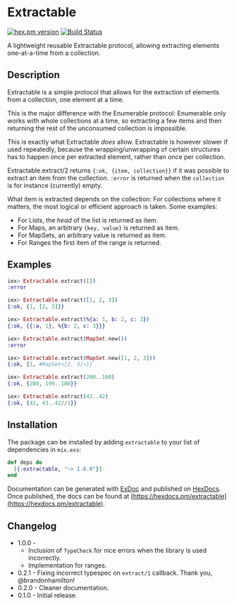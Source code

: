# Extractable

[![hex.pm version](https://img.shields.io/hexpm/v/extractable.svg)](https://hex.pm/packages/extractable)
[![Build Status](https://travis-ci.org/Qqwy/elixir-extractable.svg?branch=master)](https://travis-ci.org/Qqwy/elixir-extractable)

A lightweight reusable Extractable protocol, allowing extracting elements one-at-a-time from a collection.

## Description

Extractable is a simple protocol that allows for the extraction of elements from a collection,
one element at a time.

This is the major difference with the Enumerable protocol:
Enumerable only works with whole collections at a time,
so extracting a few items and then returning the rest of the unconsumed collection is impossible.

This is exactly what Extractable _does_ allow.
Extractable is however slower if used repeatedly,
because the wrapping/unwrapping of certain structures has to happen once per extracted element,
rather than once per collection.

Extractable.extract/2 returns `{:ok, {item, collection}}` if it was possible to extract an item from the collection.
`:error` is returned when the `collection` is for instance (currently) empty.

What item is extracted depends on the collection: For collections where it matters, the most logical or efficient approach is taken.
Some examples:

- For Lists, the _head_ of the list is returned as item.
- For Maps, an arbitrary `{key, value}` is returned as item.
- For MapSets, an arbitrary value is returned as item.
- For Ranges the first item of the range is returned.

## Examples

```elixir
iex> Extractable.extract([])
:error

iex> Extractable.extract([1, 2, 3])
{:ok, {1, [2, 3]}}

iex> Extractable.extract(%{a: 1, b: 2, c: 3})
{:ok, {{:a, 1}, %{b: 2, c: 3}}}

iex> Extractable.extract(MapSet.new())
:error

iex> Extractable.extract(MapSet.new([1, 2, 3]))
{:ok, {1, #MapSet<[2, 3]>}}

iex> Extractable.extract(200..100)
{:ok, {200, 199..100}}

iex> Extractable.extract(42..42)
{:ok, {42, 43..42//1}}
```




## Installation

The package can be installed
by adding `extractable` to your list of dependencies in `mix.exs`:

```elixir
def deps do
  [{:extractable, "~> 1.0.0"}]
end
```

Documentation can be generated with [ExDoc](https://github.com/elixir-lang/ex_doc)
and published on [HexDocs](https://hexdocs.pm). Once published, the docs can
be found at [https://hexdocs.pm/extractable](https://hexdocs.pm/extractable).

## Changelog

- 1.0.0 - 
  - Inclusion of `TypeCheck` for nice errors when the library is used incorrectly.
  - Implementation for ranges.
- 0.2.1 - Fixing incorrect typespec on `extract/1` callback. Thank you, @brandonhamilton!
- 0.2.0 - Cleaner documentation.
- 0.1.0 - Initial release.
